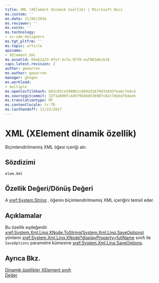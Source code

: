 ```yaml
---
title: XML (XElement dinamik özellik) | Microsoft Docs
ms.custom: ''
ms.date: 11/04/2016
ms.reviewer: ''
ms.suite: ''
ms.technology:
- vs-ide-designers
ms.tgt_pltfrm: ''
ms.topic: article
apiname:
- XElement.Xml
ms.assetid: 69ab2a33-4fe7-4cfa-97f8-eaf063decb18
caps.latest.revision: 2
author: gewarren
ms.author: gewarren
manager: ghogen
ms.workload:
- multiple
ms.openlocfilehash: b03c03ce5980b1c6042d1670d33d43fea6c7edc4
ms.sourcegitcommit: 32f1a690fc445f9586d53698fc82c7debd784eeb
ms.translationtype: MT
ms.contentlocale: tr-TR
ms.lasthandoff: 12/22/2017
---
```

# <a name="xml-xelement-dynamic-property"></a>XML (XElement dinamik özellik)
Biçimlendirilmemiş XML öğesi içeriği alır.  
  
## <a name="syntax"></a>Sözdizimi  
  
```  
elem.Xml  
```  
  
## <a name="property-valuereturn-value"></a>Özellik Değeri/Dönüş Değeri  
 A <xref:System.String> , öğenin biçimlendirilmemiş XML içeriğini temsil eder.  
  
## <a name="remarks"></a>Açıklamalar  
 Bu özellik eşdeğerdir <xref:System.Xml.Linq.XNode.ToString(System.Xml.Linq.SaveOptions)> yöntemi <xref:System.Xml.Linq.XNode?displayProperty=fullName> sınıfı ile `SaveOptions` parametre kümesine <xref:System.Xml.Linq.SaveOptions>.  
  
## <a name="see-also"></a>Ayrıca Bkz.  
 [Dinamik özellikler XElement sınıfı](../designers/xelement-class-dynamic-properties.md)   
 [Değer](../designers/value-xelement-dynamic-property.md)